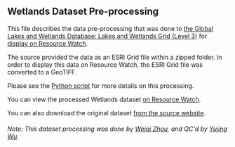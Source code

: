 ## Wetlands Dataset Pre-processing
This file describes the data pre-processing that was done to [the Global Lakes and Wetlands Database: Lakes and Wetlands Grid (Level 3)](https://www.worldwildlife.org/pages/global-lakes-and-wetlands-database) for [display on Resource Watch](https://resourcewatch.org/data/explore/098b3d64-3679-4448-bf05-039dc0224dd5).

The source provided the data as an ESRI Grid file within a zipped folder. In order to display this data on Resource Watch, the ESRI Grid file was converted to a GeoTIFF.

Please see the [Python script](https://github.com/resource-watch/data-pre-processing/blob/master/wat_039_rw0_wetlands/wat_039_rw0_wetlands_processing.py) for more details on this processing.

You can view the processed Wetlands dataset [on Resource Watch](https://resourcewatch.org/data/explore/098b3d64-3679-4448-bf05-039dc0224dd5).

You can also download the original dataset [from the source website](https://www.worldwildlife.org/publications/global-lakes-and-wetlands-database-lakes-and-wetlands-grid-level-3).

###### Note: This dataset processing was done by [Weiqi Zhou](https://www.wri.org/profile/weiqi-zhou), and QC'd by [Yujing Wu](https://www.wri.org/profile/yujing-wu).
